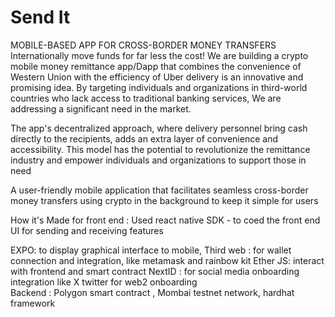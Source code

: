 # Send It

MOBILE-BASED APP FOR CROSS-BORDER MONEY TRANSFERS
Internationally move funds for far less the cost!
We are building a crypto mobile money remittance app/Dapp that combines the convenience of Western Union with the efficiency of Uber delivery is an innovative and promising idea. By targeting individuals and organizations in third-world countries who lack access to traditional banking services, We are addressing a significant need in the market.

The app's decentralized approach, where delivery personnel bring cash directly to the recipients, adds an extra layer of convenience and accessibility. This model has the potential to revolutionize the remittance industry and empower individuals and organizations to support those in need

A user-friendly mobile application that facilitates seamless cross-border money transfers using crypto in the background to keep it simple for users

How it's Made
for front end : Used react native SDK - to coed the front end UI for sending and receiving features

EXPO: to display graphical interface to mobile,
Third web : for wallet connection and integration, like metamask and rainbow kit
Ether JS: interact with frontend and smart contract
NextID : for social media onboarding integration like X twitter for web2 onboarding  
Backend : Polygon smart contract , Mombai testnet network, hardhat framework
